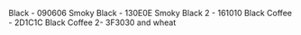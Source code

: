 Black - 090606
Smoky Black - 130E0E
Smoky Black 2 - 161010
Black Coffee - 2D1C1C
Black Coffee 2- 3F3030
and wheat
